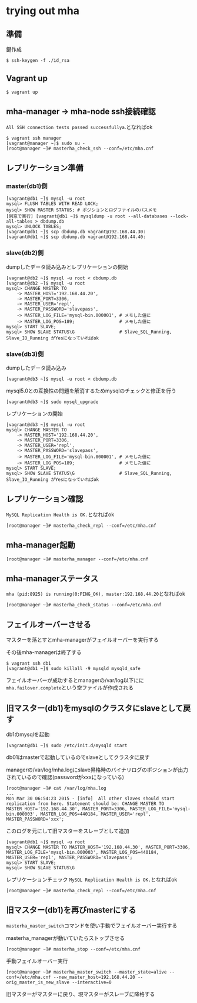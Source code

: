 # trying out mha

## 準備

鍵作成

```
$ ssh-keygen -f ./id_rsa
```

## Vagrant up

```
$ vagrant up
```

## mha-manager → mha-node ssh接続確認

`All SSH connection tests passed successfullya`.となればok

```
$ vagrant ssh manager
[vagrant@manager ~]$ sudo su -
[root@manager ~]# masterha_check_ssh --conf=/etc/mha.cnf
```

## レプリケーション準備

### master(db1)側

```
[vagrant@db1 ~]$ mysql -u root
mysql> FLUSH TABLES WITH READ LOCK;
mysql> SHOW MASTER STATUS; # ポジションとログファイルのパスメモ
[別窓で実行] [vagrant@db1 ~]$ mysqldump -u root --all-databases --lock-all-tables > dbdump.db
mysql> UNLOCK TABLES;
[vagrant@db1 ~]$ scp dbdump.db vagrant@192.168.44.30:
[vagrant@db1 ~]$ scp dbdump.db vagrant@192.168.44.40:
```

### slave(db2)側

dumpしたデータ読み込みとレプリケーションの開始

```
[vagrant@db2 ~]$ mysql -u root < dbdump.db
[vagrant@db2 ~]$ mysql -u root
mysql> CHANGE MASTER TO
    -> MASTER_HOST='192.168.44.20',
    -> MASTER_PORT=3306,
    -> MASTER_USER='repl',
    -> MASTER_PASSWORD='slavepass',
    -> MASTER_LOG_FILE='mysql-bin.000001', # メモした値に
    -> MASTER_LOG_POS=189;                 # メモした値に
mysql> START SLAVE;
mysql> SHOW SLAVE STATUS\G                 # Slave_SQL_Running, Slave_IO_Running がYesになっていればok
```

### slave(db3)側

dumpしたデータ読み込み

```
[vagrant@db3 ~]$ mysql -u root < dbdump.db
```

mysql5.0との互換性の問題を解消するためmysqlのチェックと修正を行う

```
[vagrant@db3 ~]$ sudo mysql_upgrade
```

レプリケーションの開始

```
[vagrant@db3 ~]$ mysql -u root
mysql> CHANGE MASTER TO
    -> MASTER_HOST='192.168.44.20',
    -> MASTER_PORT=3306,
    -> MASTER_USER='repl',
    -> MASTER_PASSWORD='slavepass',
    -> MASTER_LOG_FILE='mysql-bin.000001', # メモした値に
    -> MASTER_LOG_POS=189;                 # メモした値に
mysql> START SLAVE;
mysql> SHOW SLAVE STATUS\G                 # Slave_SQL_Running, Slave_IO_Running がYesになっていればok
```

## レプリケーション確認

`MySQL Replication Health is OK.`となればok

```
[root@manager ~]# masterha_check_repl --conf=/etc/mha.cnf
```

## mha-manager起動

```
[root@manager ~]# masterha_manager --conf=/etc/mha.cnf
```

## mha-managerステータス

`mha (pid:8925) is running(0:PING_OK), master:192.168.44.20`となればok

```
[root@manager ~]# masterha_check_status --conf=/etc/mha.cnf
```

## フェイルオーバーさせる

マスターを落とすとmha-managerがフェイルオーバーを実行する

その後mha-managerは終了する

```
$ vagrant ssh db1
[vagrant@db1 ~]$ sudo killall -9 mysqld mysqld_safe
```

フェイルオーバーが成功するとmanagerの/var/log以下にに`mha.failover.complete`という空ファイルが作成される

## 旧マスター(db1)をmysqlのクラスタにslaveとして戻す

db1のmysqlを起動

```
[vagrant@db1 ~]$ sudo /etc/init.d/mysqld start
```

db01はmasterで起動しているのでslaveとしてクラスタに戻す

managerの/var/log/mha.logにslave昇格時のバイナリログのポジションが出力されているので確認(passwordがxxxになっている)

```
[root@manager ~]# cat /var/log/mha.log
...
Mon Mar 30 06:54:23 2015 - [info]  All other slaves should start replication from here. Statement should be: CHANGE MASTER TO MASTER_HOST='192.168.44.30', MASTER_PORT=3306, MASTER_LOG_FILE='mysql-bin.000003', MASTER_LOG_POS=440184, MASTER_USER='repl', MASTER_PASSWORD='xxx';
```

このログを元にして旧マスターをスレーブとして追加

```
[vagrant@db1 ~]$ mysql -u root
mysql> CHANGE MASTER TO MASTER_HOST='192.168.44.30', MASTER_PORT=3306, MASTER_LOG_FILE='mysql-bin.000003', MASTER_LOG_POS=440184, MASTER_USER='repl', MASTER_PASSWORD='slavepass';
mysql> START SLAVE;
mysql> SHOW SLAVE STATUS\G
```

レプリケーションチェック
`MySQL Replication Health is OK.`となればok

```
[root@manager ~]# masterha_check_repl --conf=/etc/mha.cnf
```

## 旧マスター(db1)を再びmasterにする

`masterha_master_switch`コマンドを使い手動でフェイルオーバー実行する

masterha_managerが動いていたらストップさせる

```
[root@manager ~]# masterha_stop --conf=/etc/mha.cnf
```

手動フェイルオーバー実行

```
[root@manager ~]# masterha_master_switch --master_state=alive --conf=/etc/mha.cnf --new_master_host=192.168.44.20 --orig_master_is_new_slave --interactive=0
```

旧マスターがマスターに戻り、現マスターがスレーブに降格する

